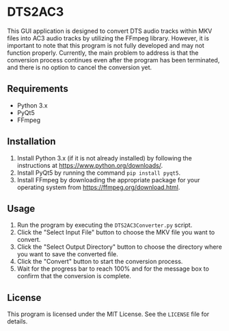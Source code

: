 # DTS2AC3

This GUI application is designed to convert DTS audio tracks within MKV files into AC3 audio tracks by utilizing the FFmpeg library. However, it is important to note that this program is not fully developed and may not function properly. Currently, the main problem to address is that the conversion process continues even after the program has been terminated, and there is no option to cancel the conversion yet.

## Requirements

- Python 3.x
- PyQt5
- FFmpeg

## Installation

1. Install Python 3.x (if it is not already installed) by following the instructions at https://www.python.org/downloads/.
2. Install PyQt5 by running the command `pip install pyqt5`.
3. Install FFmpeg by downloading the appropriate package for your operating system from https://ffmpeg.org/download.html.

## Usage

1. Run the program by executing the `DTS2AC3Converter.py` script.
2. Click the "Select Input File" button to choose the MKV file you want to convert.
3. Click the "Select Output Directory" button to choose the directory where you want to save the converted file.
4. Click the "Convert" button to start the conversion process.
5. Wait for the progress bar to reach 100% and for the message box to confirm that the conversion is complete.

## License

This program is licensed under the MIT License. See the `LICENSE` file for details.
